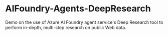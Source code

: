 # AIFoundry-Agents-DeepResearch
Demo on the use of Azure AI Foundry agent service's Deep Research tool to perform in-depth, multi-step research on public Web data.
